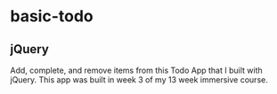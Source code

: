# basic-todo

## jQuery

Add, complete, and remove items from this Todo App that I built with jQuery. This app was built in week 3 of my 13 week immersive course.